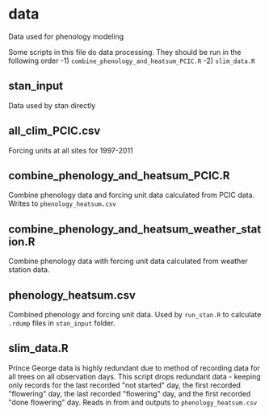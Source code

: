 # data

Data used for phenology modeling

Some scripts in this file do data processing. They should be run in the following order
-1) `combine_phenology_and_heatsum_PCIC.R`
-2) `slim_data.R`

## stan_input

Data used by stan directly

## all_clim_PCIC.csv

Forcing units at all sites for 1997-2011

## combine_phenology_and_heatsum_PCIC.R

Combine phenology data and forcing unit data calculated from PCIC data. Writes to `phenology_heatsum.csv`

## combine_phenology_and_heatsum_weather_station.R

Combine phenology data with forcing unit data calculated from weather station data.

## phenology_heatsum.csv

Combined phenology and forcing unit data. Used by `run_stan.R` to calculate `.rdump` files in `stan_input` folder.

## slim_data.R

Prince George data is highly redundant due to method of recording data for all trees on all observation days. This script drops redundant data - keeping only records for the last recorded "not started" day, the first recorded "flowering" day, the last recorded "flowering" day, and the first recorded "done flowering" day. Reads in from and outputs to `phenology_heatsum.csv`

